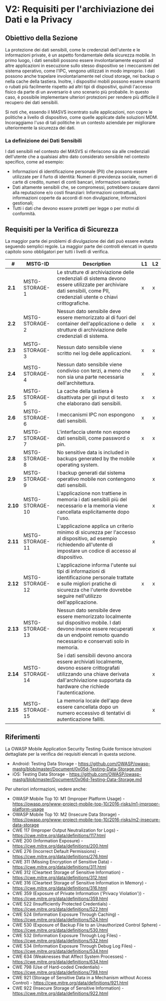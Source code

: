 # V2: Requisiti per l'archiviazione dei Dati e la Privacy

## Obiettivo della Sezione

La protezione dei dati sensibili, come le credenziali dell'utente e le informazioni private, è un aspetto fondamentale della sicurezza mobile. In primo luogo, i dati sensibili possono essere involontariamente esposti ad altre applicazioni in esecuzione sullo stesso dispositivo se i meccanismi del sistema operativo, come l'IPC, vengono utilizzati in modo improprio. I dati possono anche trapelare involontariamente nel cloud storage, nei backup o nella cache della tastiera. Inoltre, i dispositivi mobili possono essere smarriti o rubati più facilmente rispetto ad altri tipi di dispositivi, quindi l'accesso fisico da parte di un avversario è uno scenario più probabile. In questo caso, è possibile implementare ulteriori protezioni per rendere più difficile il recupero dei dati sensibili.

Si noti che, essendo il MASVS incentrato sulle applicazioni, non copre le politiche a livello di dispositivo, come quelle applicate dalle soluzioni MDM. Incoraggiamo l'uso di tali politiche in un contesto aziendale per migliorare ulteriormente la sicurezza dei dati.

### La definizione dei Dati Sensibili

I dati sensibili nel contesto del MASVS si riferiscono sia alle credenziali dell'utente che a qualsiasi altro dato considerato sensibile nel contesto specifico, come ad esempio:

- Informazioni di identificazione personale (PII) che possono essere utilizzate per il furto di identità:  Numeri di previdenza sociale, numeri di carte di credito, numeri di conti bancari, informazioni sanitarie;
- Dati altamente sensibili che, se compromessi, potrebbero causare danni alla reputazione e/o costi finanziari: Informazioni contrattuali, informazioni coperte da accordi di non divulgazione, informazioni gestionali;
- Tutti i dati che devono essere protetti per legge o per motivi di conformità.

<!-- \pagebreak -->
## Requisiti per la Verifica di Sicurezza

La maggior parte dei problemi di divulgazione dei dati può essere evitata seguendo semplici regole. La maggior parte dei controlli elencati in questo capitolo sono obbligatori per tutti i livelli di verifica.

| # | MSTG-ID | Description | L1 | L2 |
| -- | ---------- | ---------------------- | - | - |
| **2.1** | MSTG-STORAGE-1 | Le strutture di archiviazione delle credenziali di sistema devono essere utilizzate per archiviare dati sensibili, come PII, credenziali utente o chiavi crittografiche. | x | x |
| **2.2** | MSTG-STORAGE-2 | Nessun dato sensibile deve essere memorizzato al di fuori del container dell'applicazione o delle strutture di archiviazione delle credenziali di sistema. | x | x |
| **2.3** | MSTG-STORAGE-3 | Nessun dato sensibile viene scritto nei log delle applicazioni. | x | x |
| **2.4** | MSTG-STORAGE-4 | Nessun dato sensibile viene condiviso con terzi, a meno che non sia una parte necessaria dell'architettura. | x | x |
| **2.5** | MSTG-STORAGE-5 | La cache della tastiera è disattivata per gli input di testo che elaborano dati sensibili. | x | x |
| **2.6** | MSTG-STORAGE-6 | I meccanismi IPC non espongono dati sensibili. | x | x |
| **2.7** | MSTG-STORAGE-7 | L'interfaccia utente non espone dati sensibili, come password o pin. | x | x |
| **2.8** | MSTG-STORAGE-8 | No sensitive data is included in backups generated by the mobile operating system. |   | x |
| **2.9** | MSTG-STORAGE-9 | I backup generati dal sistema operativo mobile non contengono dati sensibili. |  | x |
| **2.10** | MSTG-STORAGE-10 | L'applicazione non trattiene in memoria i dati sensibili più del necessario e la memoria viene cancellata esplicitamente dopo l'uso. |  | x |
| **2.11** | MSTG-STORAGE-11 | L'applicazione applica un criterio minimo di sicurezza per l'accesso al dispositivo, ad esempio richiedendo all'utente di impostare un codice di accesso al dispositivo. |  | x |
| **2.12** | MSTG-STORAGE-12 | L'applicazione informa l'utente sui tipi di informazioni di identificazione personale trattate e sulle migliori pratiche di sicurezza che l'utente dovrebbe seguire nell'utilizzo dell'applicazione. | x | x |
| **2.13** | MSTG-STORAGE-13 | Nessun dato sensibile deve essere memorizzato localmente sul dispositivo mobile. I dati devono invece essere recuperati da un endpoint remoto quando necessario e conservati solo in memoria. |  | x |
| **2.14** | MSTG-STORAGE-14 | Se i dati sensibili devono ancora essere archiviati localmente, devono essere crittografati utilizzando una chiave derivata dall'archiviazione supportata da hardware che richiede l'autenticazione. |  | x |
| **2.15** | MSTG-STORAGE-15 | La memoria locale dell'app deve essere cancellata dopo un numero eccessivo di tentativi di autenticazione falliti. |  | x |

## Riferimenti

La OWASP Mobile Application Security Testing Guide fornisce istruzioni dettagliate per la verifica dei requisiti elencati in questa sezione.

- Android: Testing Data Storage - <https://github.com/OWASP/owasp-mastg/blob/master/Document/0x05d-Testing-Data-Storage.md>
- iOS: Testing Data Storage - <https://github.com/OWASP/owasp-mastg/blob/master/Document/0x06d-Testing-Data-Storage.md>

Per ulteriori informazioni, vedere anche:

- OWASP Mobile Top 10: M1 (Improper Platform Usage) - <https://owasp.org/www-project-mobile-top-10/2016-risks/m1-improper-platform-usage>
- OWASP Mobile Top 10: M2 (Insecure Data Storage) - <https://owasp.org/www-project-mobile-top-10/2016-risks/m2-insecure-data-storage>
- CWE 117 (Improper Output Neutralization for Logs) - <https://cwe.mitre.org/data/definitions/117.html>
- CWE 200 (Information Exposure) - <https://cwe.mitre.org/data/definitions/200.html>
- CWE 276 (Incorrect Default Permissions) - <https://cwe.mitre.org/data/definitions/276.html>
- CWE 311 (Missing Encryption of Sensitive Data) - <https://cwe.mitre.org/data/definitions/311.html>
- CWE 312 (Cleartext Storage of Sensitive Information) - <https://cwe.mitre.org/data/definitions/312.html>
- CWE 316 (Cleartext Storage of Sensitive Information in Memory) - <https://cwe.mitre.org/data/definitions/316.html>
- CWE 359 (Exposure of Private Information ('Privacy Violation')) - <https://cwe.mitre.org/data/definitions/359.html>
- CWE 522 (Insufficiently Protected Credentials) - <https://cwe.mitre.org/data/definitions/522.html>
- CWE 524 (Information Exposure Through Caching) - <https://cwe.mitre.org/data/definitions/524.html>
- CWE 530 (Exposure of Backup File to an Unauthorized Control Sphere) - <https://cwe.mitre.org/data/definitions/530.html>
- CWE 532 (Information Exposure Through Log Files) - <https://cwe.mitre.org/data/definitions/532.html>
- CWE 534 (Information Exposure Through Debug Log Files) - <https://cwe.mitre.org/data/definitions/534.html>
- CWE 634 (Weaknesses that Affect System Processes) - <https://cwe.mitre.org/data/definitions/634.html>
- CWE 798 (Use of Hard-coded Credentials) - <https://cwe.mitre.org/data/definitions/798.html>
- CWE 921 (Storage of Sensitive Data in a Mechanism without Access Control) - <https://cwe.mitre.org/data/definitions/921.html>
- CWE 922 (Insecure Storage of Sensitive Information) - <https://cwe.mitre.org/data/definitions/922.html>
